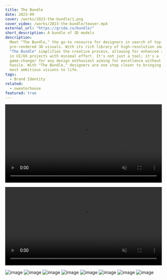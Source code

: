 ```yaml
---
title: The Bundle
date: 2023-09
cover: /works/2023-the-bundle/1.png
cover_video: /works/2023-the-bundle/teaser.mp4
external_url: "https://grida.co/bundle/"
short_description: A bundle of 3D models
description:
  Meet "The Bundle," the go-to resource for designers in search of top-tier,
  pre-rendered 3D visuals. With its rich library of high-resolution images,
  "The Bundle" simplifies the creative process, allowing for enhanced realism
  in UI/UX projects with minimal effort. It's not just a tool; it's a
  game-changer for any design enthusiast aiming for excellence without the
  hassle. With "The Bundle," designers are one step closer to bringing their
  most ambitious visions to life.
tags:
  - Brand Identity
related:
  - sweaterhouse
featured: true
---
```


<video
loop
autoPlay
playsInline
muted="true"
width="100%"
src="https://player.vimeo.com/progressive_redirect/playback/860123788/rendition/1080p/file.mp4?loc=external&log_user=0&signature=ac9c2e0d2e367d8a31af6490edad8c1f7bae87d085c4f3909773a7ca5a129cb6"/>

<video
  loop
  autoPlay
  playsInline
  muted="true"
  width="100%"
src="/works/2023-the-bundle/teaser.mp4"/>

![image](/works/2023-the-bundle/1.png)
![image](/works/2023-the-bundle/2.png)
![image](/works/2023-the-bundle/3.png)
![image](/works/2023-the-bundle/4.png)
![image](/works/2023-the-bundle/5.png)
![image](/works/2023-the-bundle/6.png)
![image](/works/2023-the-bundle/7.png)
![image](/works/2023-the-bundle/8.png)
